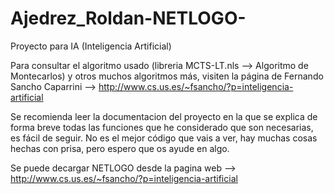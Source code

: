 # Ajedrez_Roldan-NETLOGO-
Proyecto para IA (Inteligencia Artificial)

Para consultar el algoritmo usado (libreria MCTS-LT.nls --> Algoritmo de Montecarlos) y otros muchos algoritmos más, 
  visiten la página de Fernando Sancho Caparrini --> http://www.cs.us.es/~fsancho/?p=inteligencia-artificial 

Se recomienda leer la documentacion del proyecto en la que se explica de forma breve todas las funciones que he considerado que son necesarias, es fácil de seguir.
No es el mejor código que vais a ver, hay muchas cosas hechas con prisa, pero espero que os ayude en algo.

Se puede decargar NETLOGO desde la pagina web --> http://www.cs.us.es/~fsancho/?p=inteligencia-artificial
